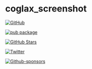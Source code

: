 # coglax_screenshot

[![GitHub](https://img.shields.io/github/license/normidar/coglax_screenshot.svg)](https://github.com/normidar/coglax_screenshot/blob/main/LICENSE)

[![pub package](https://img.shields.io/pub/v/coglax_screenshot.svg)](https://pub.dartlang.org/packages/coglax_screenshot)

[![GitHub Stars](https://img.shields.io/github/stars/normidar/coglax_screenshot.svg)](https://github.com/normidar/coglax_screenshot/stargazers)

[![Twitter](https://img.shields.io/twitter/url/https/twitter.com/normidar.svg?style=social&label=Follow%20%40normidar)](https://twitter.com/normidar)

[![Github-sponsors](https://img.shields.io/badge/sponsor-30363D?logo=GitHub-Sponsors&logoColor=#EA4AAA)](https://github.com/sponsors/normidar)
